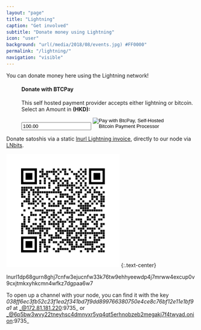 ```yaml
---
layout: "page"
title: "Lightning"
caption: "Get involved"
subtitle: "Donate money using Lightning"
icon: "user"
background: "url(/media/2018/08/events.jpg) #FF0000"
permalink: "/lightning/"
navigation: "visible"
---
```


You can donate money here using the Lightning network!

<!---
<div>
<script>
      window.addEventListener("load", function(){
        // Bare minimum - provide the ID
        numpad.attach({
          id : "numpad-1"
        });
      });
      window.addEventListener("load", function(){
        // Bare minimum - provide the ID
        numpad.attach({
          id : "numpad-2"
        });
      });
</script>   
</div>
--->


<div class="contact">
<dl>
<dd>
<form class="form-sub" method="POST" action="https://btcpay.bitcoin.org.hk/api/v1/invoices">
    <label for="numpad-1"> 
    <h4> Donate with BTCPay </h4> 
    <p> This self hosted payment provider accepts either lightning or bitcoin. Select an Amount in <b> (HKD):</b> </p>
    </label>
    <input class="form-sub" type="number" min="0" step="0.01" name="price" placeholder="100.00 HKD" value="100.00" id="numpad-1"/>
    <input type="hidden" name="storeId" value="5fv2Vt5WEuLYBzkhFiaDN4r6xy6JdNqTbi3m1mG4ngFa" />
    <input type="hidden" name="currency" value="HKD" />
    <input type="hidden" name="browserRedirect" value="https://www.bitcoin.org.hk/lightning/" />
    <input type="hidden" name="notifyEmail" value="btcpay@bitcoin.org.hk" />
    <input type="image" src="https://btcpay.bitcoin.org.hk/img/paybutton/pay.png" name="submit" style="width:200px"  alt="Pay with BtcPay, Self-Hosted Bitcoin Payment Processor">
</form>
</dd>
</dl>
</div>

Donate satoshis via a static [lnurl Lightning invoice](https://github.com/fiatjaf/awesome-lnurl), directly to our node via [LNbits](https://lnbits.org/).

![Static Lightning Donation Invoice](/media/2020/09/lnd_donation.png)
{:.text-center}

lnurl1dp68gurn8ghj7cnfw3ejucnfw33k76tw9ehhyeewdp4j7mrww4excup0v9cxjtmkxyhkcmn4wfkz7dgpaa6w7

To open up a channel with your node, you can find it with the key _038ff6ec3fb52c23f1ea2f341bd7f9dd899766380750e4ce8c76bf12e11e1bf9a1_ at _@172.81.181.220:9735_ or _@6p5bw3wvy22tneyhsc4dmnyxr5yq4qt5erhnobzeb2megakj7f4twyad.onion:9735_

<!-- 
<div>
<dl>
<dt><b> Coingate: </b></dt>
<dd>
<a href="https://coingate.com/pay/lightning" rel="noopener noreferrer nofollow" target="_blank"><img alt="CoinGate Payment Button" src="https://static.coingate.com/images/buttons/4.png" />
</a>
</dd>
</dl>
</div>
-->
